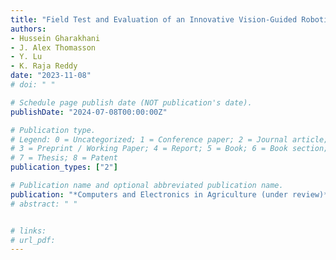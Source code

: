 ```yaml
---
title: "Field Test and Evaluation of an Innovative Vision-Guided Robotic Cotton Harvester"
authors: 
- Hussein Gharakhani
- J. Alex Thomasson
- Y. Lu
- K. Raja Reddy
date: "2023-11-08"
# doi: " "

# Schedule page publish date (NOT publication's date).
publishDate: "2024-07-08T00:00:00Z"

# Publication type.
# Legend: 0 = Uncategorized; 1 = Conference paper; 2 = Journal article;
# 3 = Preprint / Working Paper; 4 = Report; 5 = Book; 6 = Book section;
# 7 = Thesis; 8 = Patent
publication_types: ["2"]

# Publication name and optional abbreviated publication name.
publication: "*Computers and Electronics in Agriculture (under review)*"
# abstract: " " 


# links:
# url_pdf: 
---
```

